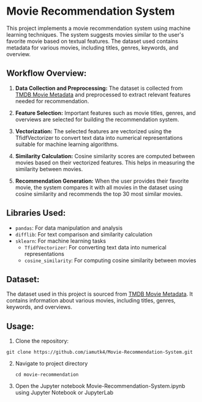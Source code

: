 # Movie Recommendation System

This project implements a movie recommendation system using machine learning techniques. The system suggests movies similar to the user's favorite movie based on textual features. The dataset used contains metadata for various movies, including titles, genres, keywords, and overview.

## Workflow Overview:

1. **Data Collection and Preprocessing:** The dataset is collected from [TMDB Movie Metadata](https://www.kaggle.com/datasets/tmdb/tmdb-movie-metadata?resource=download) and preprocessed to extract relevant features needed for recommendation.

2. **Feature Selection:** Important features such as movie titles, genres, and overviews are selected for building the recommendation system.

3. **Vectorization:** The selected features are vectorized using the TfidfVectorizer to convert text data into numerical representations suitable for machine learning algorithms.

4. **Similarity Calculation:** Cosine similarity scores are computed between movies based on their vectorized features. This helps in measuring the similarity between movies.

5. **Recommendation Generation:** When the user provides their favorite movie, the system compares it with all movies in the dataset using cosine similarity and recommends the top 30 most similar movies.

## Libraries Used:

- `pandas`: For data manipulation and analysis
- `difflib`: For text comparison and similarity calculation
- `sklearn`: For machine learning tasks
  - `TfidfVectorizer`: For converting text data into numerical representations
  - `cosine_similarity`: For computing cosine similarity between movies

## Dataset:

The dataset used in this project is sourced from [TMDB Movie Metadata](https://www.kaggle.com/datasets/tmdb/tmdb-movie-metadata?resource=download). It contains information about various movies, including titles, genres, keywords, and overviews.

## Usage:

1. Clone the repository:

```
git clone https://github.com/iamutk4/Movie-Recommendation-System.git
```

2. Navigate to project directory

   ```
   cd movie-recommendation
    ```

3. Open the Jupyter notebook Movie-Recommendation-System.ipynb using Jupyter Notebook or JupyterLab
